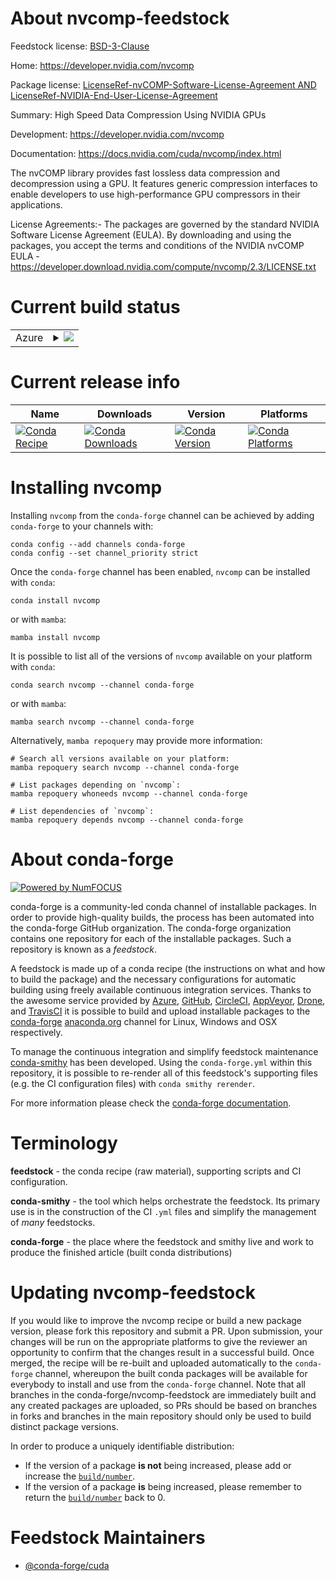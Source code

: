 About nvcomp-feedstock
======================

Feedstock license: [BSD-3-Clause](https://github.com/conda-forge/nvcomp-feedstock/blob/main/LICENSE.txt)

Home: https://developer.nvidia.com/nvcomp

Package license: [LicenseRef-nvCOMP-Software-License-Agreement AND LicenseRef-NVIDIA-End-User-License-Agreement](https://developer.download.nvidia.com/compute/nvcomp/2.3/LICENSE.txt)

Summary: High Speed Data Compression Using NVIDIA GPUs

Development: https://developer.nvidia.com/nvcomp

Documentation: https://docs.nvidia.com/cuda/nvcomp/index.html

The nvCOMP library provides fast lossless data compression and
decompression using a GPU. It features generic compression interfaces to
enable developers to use high-performance GPU compressors in their
applications.

License Agreements:- The packages are governed by the standard NVIDIA
Software License Agreement (EULA). By downloading and using the packages,
you accept the terms and conditions of the NVIDIA nvCOMP EULA -
https://developer.download.nvidia.com/compute/nvcomp/2.3/LICENSE.txt


Current build status
====================


<table>
    
  <tr>
    <td>Azure</td>
    <td>
      <details>
        <summary>
          <a href="https://dev.azure.com/conda-forge/feedstock-builds/_build/latest?definitionId=19571&branchName=main">
            <img src="https://dev.azure.com/conda-forge/feedstock-builds/_apis/build/status/nvcomp-feedstock?branchName=main">
          </a>
        </summary>
        <table>
          <thead><tr><th>Variant</th><th>Status</th></tr></thead>
          <tbody><tr>
              <td>linux_64_cuda_compiler_version12.9</td>
              <td>
                <a href="https://dev.azure.com/conda-forge/feedstock-builds/_build/latest?definitionId=19571&branchName=main">
                  <img src="https://dev.azure.com/conda-forge/feedstock-builds/_apis/build/status/nvcomp-feedstock?branchName=main&jobName=linux&configuration=linux%20linux_64_cuda_compiler_version12.9" alt="variant">
                </a>
              </td>
            </tr><tr>
              <td>linux_aarch64_cuda_compiler_version12.9</td>
              <td>
                <a href="https://dev.azure.com/conda-forge/feedstock-builds/_build/latest?definitionId=19571&branchName=main">
                  <img src="https://dev.azure.com/conda-forge/feedstock-builds/_apis/build/status/nvcomp-feedstock?branchName=main&jobName=linux&configuration=linux%20linux_aarch64_cuda_compiler_version12.9" alt="variant">
                </a>
              </td>
            </tr><tr>
              <td>win_64_cuda_compiler_version12.9</td>
              <td>
                <a href="https://dev.azure.com/conda-forge/feedstock-builds/_build/latest?definitionId=19571&branchName=main">
                  <img src="https://dev.azure.com/conda-forge/feedstock-builds/_apis/build/status/nvcomp-feedstock?branchName=main&jobName=win&configuration=win%20win_64_cuda_compiler_version12.9" alt="variant">
                </a>
              </td>
            </tr>
          </tbody>
        </table>
      </details>
    </td>
  </tr>
</table>

Current release info
====================

| Name | Downloads | Version | Platforms |
| --- | --- | --- | --- |
| [![Conda Recipe](https://img.shields.io/badge/recipe-nvcomp-green.svg)](https://anaconda.org/conda-forge/nvcomp) | [![Conda Downloads](https://img.shields.io/conda/dn/conda-forge/nvcomp.svg)](https://anaconda.org/conda-forge/nvcomp) | [![Conda Version](https://img.shields.io/conda/vn/conda-forge/nvcomp.svg)](https://anaconda.org/conda-forge/nvcomp) | [![Conda Platforms](https://img.shields.io/conda/pn/conda-forge/nvcomp.svg)](https://anaconda.org/conda-forge/nvcomp) |

Installing nvcomp
=================

Installing `nvcomp` from the `conda-forge` channel can be achieved by adding `conda-forge` to your channels with:

```
conda config --add channels conda-forge
conda config --set channel_priority strict
```

Once the `conda-forge` channel has been enabled, `nvcomp` can be installed with `conda`:

```
conda install nvcomp
```

or with `mamba`:

```
mamba install nvcomp
```

It is possible to list all of the versions of `nvcomp` available on your platform with `conda`:

```
conda search nvcomp --channel conda-forge
```

or with `mamba`:

```
mamba search nvcomp --channel conda-forge
```

Alternatively, `mamba repoquery` may provide more information:

```
# Search all versions available on your platform:
mamba repoquery search nvcomp --channel conda-forge

# List packages depending on `nvcomp`:
mamba repoquery whoneeds nvcomp --channel conda-forge

# List dependencies of `nvcomp`:
mamba repoquery depends nvcomp --channel conda-forge
```


About conda-forge
=================

[![Powered by
NumFOCUS](https://img.shields.io/badge/powered%20by-NumFOCUS-orange.svg?style=flat&colorA=E1523D&colorB=007D8A)](https://numfocus.org)

conda-forge is a community-led conda channel of installable packages.
In order to provide high-quality builds, the process has been automated into the
conda-forge GitHub organization. The conda-forge organization contains one repository
for each of the installable packages. Such a repository is known as a *feedstock*.

A feedstock is made up of a conda recipe (the instructions on what and how to build
the package) and the necessary configurations for automatic building using freely
available continuous integration services. Thanks to the awesome service provided by
[Azure](https://azure.microsoft.com/en-us/services/devops/), [GitHub](https://github.com/),
[CircleCI](https://circleci.com/), [AppVeyor](https://www.appveyor.com/),
[Drone](https://cloud.drone.io/welcome), and [TravisCI](https://travis-ci.com/)
it is possible to build and upload installable packages to the
[conda-forge](https://anaconda.org/conda-forge) [anaconda.org](https://anaconda.org/)
channel for Linux, Windows and OSX respectively.

To manage the continuous integration and simplify feedstock maintenance
[conda-smithy](https://github.com/conda-forge/conda-smithy) has been developed.
Using the ``conda-forge.yml`` within this repository, it is possible to re-render all of
this feedstock's supporting files (e.g. the CI configuration files) with ``conda smithy rerender``.

For more information please check the [conda-forge documentation](https://conda-forge.org/docs/).

Terminology
===========

**feedstock** - the conda recipe (raw material), supporting scripts and CI configuration.

**conda-smithy** - the tool which helps orchestrate the feedstock.
                   Its primary use is in the construction of the CI ``.yml`` files
                   and simplify the management of *many* feedstocks.

**conda-forge** - the place where the feedstock and smithy live and work to
                  produce the finished article (built conda distributions)


Updating nvcomp-feedstock
=========================

If you would like to improve the nvcomp recipe or build a new
package version, please fork this repository and submit a PR. Upon submission,
your changes will be run on the appropriate platforms to give the reviewer an
opportunity to confirm that the changes result in a successful build. Once
merged, the recipe will be re-built and uploaded automatically to the
`conda-forge` channel, whereupon the built conda packages will be available for
everybody to install and use from the `conda-forge` channel.
Note that all branches in the conda-forge/nvcomp-feedstock are
immediately built and any created packages are uploaded, so PRs should be based
on branches in forks and branches in the main repository should only be used to
build distinct package versions.

In order to produce a uniquely identifiable distribution:
 * If the version of a package **is not** being increased, please add or increase
   the [``build/number``](https://docs.conda.io/projects/conda-build/en/latest/resources/define-metadata.html#build-number-and-string).
 * If the version of a package **is** being increased, please remember to return
   the [``build/number``](https://docs.conda.io/projects/conda-build/en/latest/resources/define-metadata.html#build-number-and-string)
   back to 0.

Feedstock Maintainers
=====================

* [@conda-forge/cuda](https://github.com/orgs/conda-forge/teams/cuda/)

